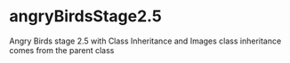 # angryBirdsStage2.5
Angry Birds stage 2.5 with Class Inheritance and Images
class inheritance comes from the parent class
